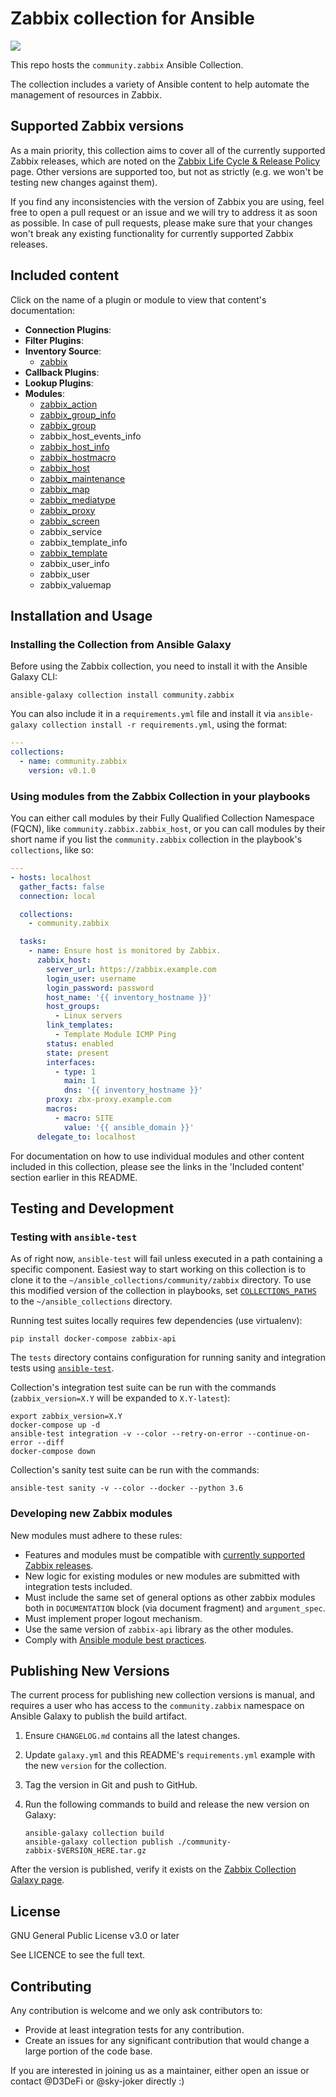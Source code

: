 # Zabbix collection for Ansible

![](https://github.com/ansible-collections/community.zabbix/workflows/CI/badge.svg)

This repo hosts the `community.zabbix` Ansible Collection.

The collection includes a variety of Ansible content to help automate the management of resources in Zabbix.

## Supported Zabbix versions

As a main priority, this collection aims to cover all of the currently supported Zabbix releases, which are noted on the [Zabbix Life Cycle & Release Policy](https://www.zabbix.com/life_cycle_and_release_policy) page.
Other versions are supported too, but not as strictly (e.g. we won't be testing new changes against them).

If you find any inconsistencies with the version of Zabbix you are using, feel free to open a pull request or an issue and we will try to address it as soon as possible.
In case of pull requests, please make sure that your changes won't break any existing functionality for currently supported Zabbix releases.

## Included content

Click on the name of a plugin or module to view that content's documentation:

  - **Connection Plugins**:
  - **Filter Plugins**:
  - **Inventory Source**:
    - [zabbix](https://github.com/ansible-collections/community.zabbix/blob/master/scripts/inventory/zabbix.py)
  - **Callback Plugins**:
  - **Lookup Plugins**:
  - **Modules**:
    - [zabbix\_action](https://docs.ansible.com/ansible/latest/modules/zabbix_action_module.html)
    - [zabbix\_group\_info](https://docs.ansible.com/ansible/latest/modules/zabbix_group_info_module.html)
    - [zabbix\_group](https://docs.ansible.com/ansible/latest/modules/zabbix_group_module.html)
    - zabbix\_host\_events\_info
    - [zabbix\_host\_info](https://docs.ansible.com/ansible/latest/modules/zabbix_host_info_module.html)
    - [zabbix\_hostmacro](https://docs.ansible.com/ansible/latest/modules/zabbix_hostmacro_module.html)
    - [zabbix\_host](https://docs.ansible.com/ansible/latest/modules/zabbix_host_module.html)
    - [zabbix\_maintenance](https://docs.ansible.com/ansible/latest/modules/zabbix_maintenance_module.html)
    - [zabbix\_map](https://docs.ansible.com/ansible/latest/modules/zabbix_map_module.html)
    - [zabbix\_mediatype](https://docs.ansible.com/ansible/latest/modules/zabbix_mediatype_module.html)
    - [zabbix\_proxy](https://docs.ansible.com/ansible/latest/modules/zabbix_proxy_module.html)
    - [zabbix\_screen](https://docs.ansible.com/ansible/latest/modules/zabbix_screen_module.html)
    - zabbix\_service
    - zabbix\_template\_info
    - [zabbix\_template](https://docs.ansible.com/ansible/latest/modules/zabbix_template_module.html)
    - zabbix\_user\_info
    - zabbix\_user
    - zabbix\_valuemap

## Installation and Usage

### Installing the Collection from Ansible Galaxy

Before using the Zabbix collection, you need to install it with the Ansible Galaxy CLI:

    ansible-galaxy collection install community.zabbix

You can also include it in a `requirements.yml` file and install it via `ansible-galaxy collection install -r requirements.yml`, using the format:

```yaml
---
collections:
  - name: community.zabbix
    version: v0.1.0
```

### Using modules from the Zabbix Collection in your playbooks

You can either call modules by their Fully Qualified Collection Namespace (FQCN), like `community.zabbix.zabbix_host`, or you can call modules by their short name if you list the `community.zabbix` collection in the playbook's `collections`, like so:

```yaml
---
- hosts: localhost
  gather_facts: false
  connection: local

  collections:
    - community.zabbix

  tasks:
    - name: Ensure host is monitored by Zabbix.
      zabbix_host:
        server_url: https://zabbix.example.com
        login_user: username
        login_password: password
        host_name: '{{ inventory_hostname }}'
        host_groups:
          - Linux servers
        link_templates:
          - Template Module ICMP Ping
        status: enabled
        state: present
        interfaces:
          - type: 1
            main: 1
            dns: '{{ inventory_hostname }}'
        proxy: zbx-proxy.example.com
        macros:
          - macro: SITE
            value: '{{ ansible_domain }}'
      delegate_to: localhost
```

For documentation on how to use individual modules and other content included in this collection, please see the links in the 'Included content' section earlier in this README.

## Testing and Development

### Testing with `ansible-test`

As of right now, `ansible-test` will fail unless executed in a path containing a specific component. Easiest way to start working on this collection is to clone it to the `~/ansible_collections/community/zabbix` directory. To use this modified version of the collection in playbooks, set [`COLLECTIONS_PATHS`](https://docs.ansible.com/ansible/latest/reference_appendices/config.html#collections-paths) to the `~/ansible_collections` directory.

Running test suites locally requires few dependencies (use virtualenv):

    pip install docker-compose zabbix-api

The `tests` directory contains configuration for running sanity and integration tests using [`ansible-test`](https://docs.ansible.com/ansible/latest/dev_guide/testing_integration.html).

Collection's integration test suite can be run with the commands (`zabbix_version=X.Y` will be expanded to `X.Y-latest`):

    export zabbix_version=X.Y
    docker-compose up -d
    ansible-test integration -v --color --retry-on-error --continue-on-error --diff
    docker-compose down

Collection's sanity test suite can be run with the commands:

    ansible-test sanity -v --color --docker --python 3.6

### Developing new Zabbix modules

New modules must adhere to these rules:

* Features and modules must be compatible with [currently supported Zabbix releases](https://www.zabbix.com/life_cycle_and_release_policy).
* New logic for existing modules or new modules are submitted with integration tests included.
* Must include the same set of general options as other zabbix modules both in `DOCUMENTATION` block (via document fragment) and `argument_spec`.
* Must implement proper logout mechanism.
* Use the same version of `zabbix-api` library as the other modules.
* Comply with [Ansible module best practices](https://docs.ansible.com/ansible/devel/dev_guide/developing_modules_best_practices.html).

## Publishing New Versions

The current process for publishing new collection versions is manual, and requires a user who has access to the `community.zabbix` namespace on Ansible Galaxy to publish the build artifact.

  1. Ensure `CHANGELOG.md` contains all the latest changes.
  2. Update `galaxy.yml` and this README's `requirements.yml` example with the new `version` for the collection.
  3. Tag the version in Git and push to GitHub.
  4. Run the following commands to build and release the new version on Galaxy:

     ```
     ansible-galaxy collection build
     ansible-galaxy collection publish ./community-zabbix-$VERSION_HERE.tar.gz
     ```

After the version is published, verify it exists on the [Zabbix Collection Galaxy page](https://galaxy.ansible.com/community/zabbix).

## License

GNU General Public License v3.0 or later

See LICENCE to see the full text.

## Contributing

Any contribution is welcome and we only ask contributors to:

* Provide at least integration tests for any contribution.
* Create an issues for any significant contribution that would change a large portion of the code base.

If you are interested in joining us as a maintainer, either open an issue or contact @D3DeFi or @sky-joker directly :)

